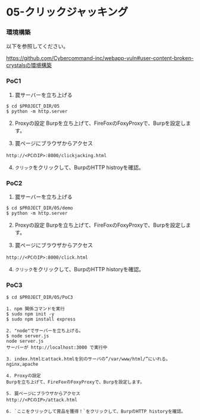 # 05-クリックジャッキング

### 環境構築
以下を参照してください。

https://github.com/Cybercommand-inc/webapp-vuln#user-content-broken-crystalsの環境構築

### PoC1
1. 罠サーバーを立ち上げる
```
$ cd $PROJECT_DIR/05
$ python -m http.server
```

2. Proxyの設定
Burpを立ち上げて、FireFoxのFoxyProxyで、Burpを設定します。

3. 罠ページにブラウザからアクセス
```
http://<PCのIP>:8000/clickjacking.html
```

4. `クリック`をクリックして、BurpのHTTP histroyを確認。

### PoC2
1. 罠サーバーを立ち上げる
```
$ cd $PROJECT_DIR/05/demo
$ python -m http.server
```

2. Proxyの設定
Burpを立ち上げて、FireFoxのFoxyProxyで、Burpを設定します。

3. 罠ページにブラウザからアクセス
```
http://<PCのIP>:8000/click.html
```

4. `クリック`をクリックして、BurpのHTTP historyを確認。

### PoC3
```
$ cd $PROJECT_DIR/05/PoC3

1. npm 関係コマンドを実行
$ sudo npm init -y
$ sudo npm install express

2. "node"でサーバーを立ち上げる。
$ node server.js
node server.js 
サーバーが http://localhost:3000 で実行中

3. index.htmlとattack.htmlを別のサーバの”/var/www/html/”にいれる。nginx,apache

4. Proxyの設定
Burpを立ち上げて、FireFoxのFoxyProxyで、Burpを設定します。

5. 罠ページにブラウザからアクセス
http://<PCのIP>/attack.html

6. `ここをクリックして賞品を獲得！`をクリックして、BurpのHTTP historyを確認。
```
